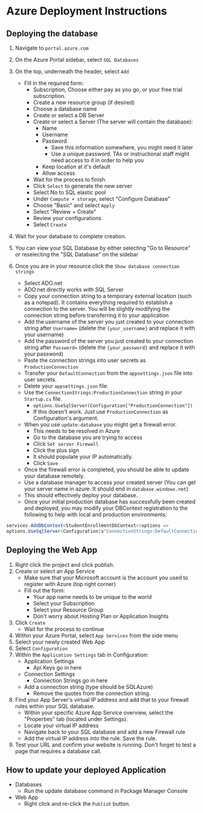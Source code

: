 # Azure Deployment Instructions

## Deploying the database

1. Navigate to `portal.azure.com`
1. On the Azure Portal sidebar, select `SQL Databases`
1. On the top, underneath the header, select `Add`
    - Fill in the required form:
       - Subscription, Choose either pay as you go, or your free trial subscription.
       - Create a new resource group (if desired)
       - Choose a database name
       - Create or select a DB Server
       - Create or select a Server (The server will contain the database):
            - Name
            - Username
            - Password
               - Save this information somewhere, you might need it later
               - Use a unique password. TAs or instructional staff might need access to it in order to help you
            - Keep location at it's default
            - Allow access
       - Wait for the process to finish.
       - Click `Select` to generate the new server
       - Select No to SQL elastic pool
       - Under `Compute + storage`, select "Configure Database"
       - Choose "Basic" and select `Apply`
       - Select "Review + Create"
       - Review your configurations
       - Select `Create`
  
1. Wait for your database to complete creation.
1. You can view your SQL Database by either selecting "Go to Resource" or reselecting the "SQL Database" on the sidebar
1. Once you are in your resource click the `Show database connection strings`
     - Select ADO.net
     - ADO.net directly works with SQL Server
     - Copy your connection string to a temporary external location (such as a notepad). It contains everything required to establish a connection to the server. You will be slightly modifying the connection string before transferring it to your application
     - Add the username of the server you just created to your connection string after `Username=` (delete the `{your_username}` and replace it with your username)
     - Add the password of the server you just created to your connection string after `Password=` (delete the `{your_password}` and replace it with your password)
     - Paste the connection strings into user secrets as `ProductionConnection`
     - Transfer your `DefaultConnection` from the `appsettings.json` file into user secrets.
	 - Delete your `appsettings.json` file.
     - Use the `ConnectionStrings:ProductionConnection` string in your `Startup.cs` file.
         - `options.UseSqlServer(Configuration["ProductionConnection"])`
         - If this doesn't work. Just use `ProductionConnection` as Configuration's argument.
     - When you use `update-database` you might get a firewall error.
         - This needs to be resolved in Azure
         - Go to the database you are trying to access
         - Click `Set server Firewall`
         - Click the plus sign
         - It should populate your IP automatically.
         - Click `Save`
     - Once the firewall error is completed, you should be able to update your database remotely.
     - Use a database manager to access your created server (You can get your server name in azure. It should end in `database.windows.net`)
     - This should effectively deploy your database.
	 - Once your initial production database has successfully been created and deployed, you may modify your DBContext registration to the following to help with local and production environments:

``` csharp
services.AddDbContext<StudentEnrollmentDbContext>(options =>
options.UseSqlServer(Configuration[s"ConnectionStrings:DefaultConnection"]));
```

## Deploying the Web App

1. Right click the project and click publish.
1. Create or select an App Service
     - Make sure that your Microsoft account is the account you used to register with Azure (top right corner)
     - Fill out the form:
         - Your app name needs to be unique to the world
         - Select your Subscription
         - Select your Resource Group
         - Don't worry about Hosting Plan or Application Insights
1. Click `Create`
     - Wait for the process to continue
1. Within your Azure Portal, select `App Services` from the side menu
1. Select your newly created Web App
1. Select `Configuration`
1. Within the `Application Settings` tab in Configuration:
     - Application Settings
       - Api Keys go in here
     - Connection Settings
       - Connection Strings go in here
     - Add a connection string (type should be SQLAzure)
       - Remove the quotes from the connection string.
1. Find your App Server's virtual IP address and add that to your firewall rules within your SQL database. 
    - Within your specific Azure App Service overview, select the "Properties" tab (located under Settings).
    - Locate your virtual IP address
    - Navigate back to your SQL database and add a new Firewall rule
    - Add the virtual IP address into the rule. Save the rule. 
1. Test your URL and confirm your website is running. Don't forget to test a page that requires a database call.
  
## How to update your deployed Application
  - Databases
    - Run the update database command in Package Manager Console
  - Web App
    - Right click and re-click the `Publish` button.
